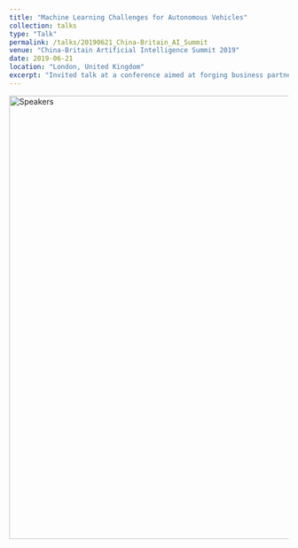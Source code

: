 ```yaml
---
title: "Machine Learning Challenges for Autonomous Vehicles"
collection: talks
type: "Talk"
permalink: /talks/20190621_China-Britain_AI_Summit
venue: "China-Britain Artificial Intelligence Summit 2019"
date: 2019-06-21
location: "London, United Kingdom"
excerpt: "Invited talk at a conference aimed at forging business partnerships between China and Great Britain"
---
```


<img src='https://felixbat.github.io/images/CBAIS_Speakers.jpg' alt="Speakers" width="800" />
